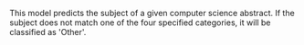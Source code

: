 This model predicts the subject of a given computer science abstract. If the subject does not match one of the four specified categories, it will be classified as 'Other'.
